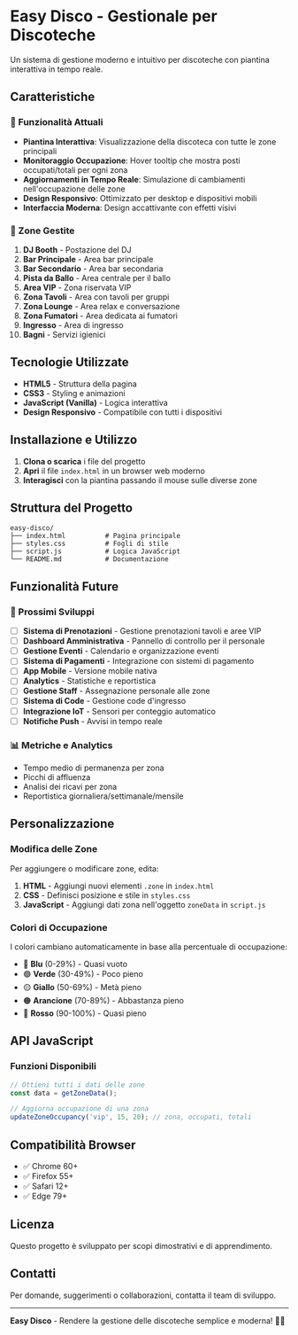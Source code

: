 # Easy Disco - Gestionale per Discoteche

Un sistema di gestione moderno e intuitivo per discoteche con piantina interattiva in tempo reale.

## Caratteristiche

### 🎯 Funzionalità Attuali
- **Piantina Interattiva**: Visualizzazione della discoteca con tutte le zone principali
- **Monitoraggio Occupazione**: Hover tooltip che mostra posti occupati/totali per ogni zona
- **Aggiornamenti in Tempo Reale**: Simulazione di cambiamenti nell'occupazione delle zone
- **Design Responsivo**: Ottimizzato per desktop e dispositivi mobili
- **Interfaccia Moderna**: Design accattivante con effetti visivi

### 🏢 Zone Gestite
1. **DJ Booth** - Postazione del DJ
2. **Bar Principale** - Area bar principale
3. **Bar Secondario** - Area bar secondaria
4. **Pista da Ballo** - Area centrale per il ballo
5. **Area VIP** - Zona riservata VIP
6. **Zona Tavoli** - Area con tavoli per gruppi
7. **Zona Lounge** - Area relax e conversazione
8. **Zona Fumatori** - Area dedicata ai fumatori
9. **Ingresso** - Area di ingresso
10. **Bagni** - Servizi igienici

## Tecnologie Utilizzate

- **HTML5** - Struttura della pagina
- **CSS3** - Styling e animazioni
- **JavaScript (Vanilla)** - Logica interattiva
- **Design Responsivo** - Compatibile con tutti i dispositivi

## Installazione e Utilizzo

1. **Clona o scarica** i file del progetto
2. **Apri** il file `index.html` in un browser web moderno
3. **Interagisci** con la piantina passando il mouse sulle diverse zone

## Struttura del Progetto

```
easy-disco/
├── index.html          # Pagina principale
├── styles.css          # Fogli di stile
├── script.js           # Logica JavaScript
└── README.md           # Documentazione
```

## Funzionalità Future

### 🚀 Prossimi Sviluppi
- [ ] **Sistema di Prenotazioni** - Gestione prenotazioni tavoli e aree VIP
- [ ] **Dashboard Amministrativa** - Pannello di controllo per il personale
- [ ] **Gestione Eventi** - Calendario e organizzazione eventi
- [ ] **Sistema di Pagamenti** - Integrazione con sistemi di pagamento
- [ ] **App Mobile** - Versione mobile nativa
- [ ] **Analytics** - Statistiche e reportistica
- [ ] **Gestione Staff** - Assegnazione personale alle zone
- [ ] **Sistema di Code** - Gestione code d'ingresso
- [ ] **Integrazione IoT** - Sensori per conteggio automatico
- [ ] **Notifiche Push** - Avvisi in tempo reale

### 📊 Metriche e Analytics
- Tempo medio di permanenza per zona
- Picchi di affluenza
- Analisi dei ricavi per zona
- Reportistica giornaliera/settimanale/mensile

## Personalizzazione

### Modifica delle Zone
Per aggiungere o modificare zone, edita:
1. **HTML** - Aggiungi nuovi elementi `.zone` in `index.html`
2. **CSS** - Definisci posizione e stile in `styles.css`
3. **JavaScript** - Aggiungi dati zona nell'oggetto `zoneData` in `script.js`

### Colori di Occupazione
I colori cambiano automaticamente in base alla percentuale di occupazione:
- 🔵 **Blu** (0-29%) - Quasi vuoto
- 🟢 **Verde** (30-49%) - Poco pieno
- 🟡 **Giallo** (50-69%) - Metà pieno
- 🟠 **Arancione** (70-89%) - Abbastanza pieno
- 🔴 **Rosso** (90-100%) - Quasi pieno

## API JavaScript

### Funzioni Disponibili
```javascript
// Ottieni tutti i dati delle zone
const data = getZoneData();

// Aggiorna occupazione di una zona
updateZoneOccupancy('vip', 15, 20); // zona, occupati, totali
```

## Compatibilità Browser

- ✅ Chrome 60+
- ✅ Firefox 55+
- ✅ Safari 12+
- ✅ Edge 79+

## Licenza

Questo progetto è sviluppato per scopi dimostrativi e di apprendimento.

## Contatti

Per domande, suggerimenti o collaborazioni, contatta il team di sviluppo.

---

**Easy Disco** - Rendere la gestione delle discoteche semplice e moderna! 🎵✨
